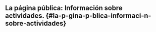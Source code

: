 ## La página pública: Información sobre actividades. {#la-p-gina-p-blica-informaci-n-sobre-actividades}